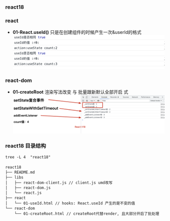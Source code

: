 <!--
 * @Author: your name
 * @Date: 2022-02-13 17:11:39
 * @Description: file content
-->
### **react18**
### **react**
* **01-React.useId()** 只是在创建组件的时候产生一次&userId的格式
![v18](./imgs/hooks-useld.png)

### **react-dom**
* **01-createRoot**  渲染写法改变 与 批量跟新默认全部开启
式
![v18](./imgs/batch.png)

### **react18 目录结构**
```
tree -L 4  "react18"

react18
├── README.md
├── libs
│   ├── react-dom-client.js // client.js umd改写
│   ├── react-dom.js
│   └── react.js
├── react
│   └── 01-useId.html // hooks: React.useId 产生的是不变的值
└── react-dom
    └── 01-createRoot.html // createRoot代替render, 且大部分开启了批处理

```



